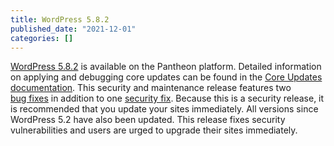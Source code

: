 ```yaml
---
title: WordPress 5.8.2
published_date: "2021-12-01"
categories: []
---
```

[WordPress 5.8.2](https://wordpress.org/news/2021/11/wordpress-5-8-2-security-and-maintenance-release/) is available on the Pantheon platform. Detailed information on applying and debugging core updates can be found in the [Core Updates documentation](/core-updates). This security and maintenance release features two [bug fixes](https://core.trac.wordpress.org/query?id=54129%2C54323%2C54207&milestone=5.8.2&group=component&col=id&col=summary&col=owner&col=type&col=status&col=priority&col=milestone&order=priority) in addition to one [security fix](https://core.trac.wordpress.org/ticket/54207). Because this is a security release, it is recommended that you update your sites immediately. All versions since WordPress 5.2 have also been updated. This release fixes security vulnerabilities and users are urged to upgrade their sites immediately.
